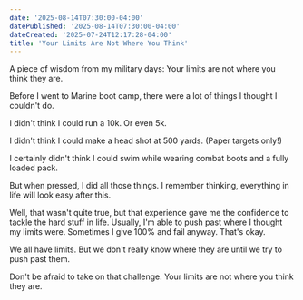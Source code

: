 ```yaml
---
date: '2025-08-14T07:30:00-04:00'
datePublished: '2025-08-14T07:30:00-04:00'
dateCreated: '2025-07-24T12:17:28-04:00'
title: 'Your Limits Are Not Where You Think'
---
```

A piece of wisdom from my military days: Your limits are not where you think they are.

Before I went to Marine boot camp, there were a lot of things I thought I couldn't do.

I didn't think I could run a 10k. Or even 5k.

I didn't think I could make a head shot at 500 yards. (Paper targets only!)

I certainly didn't think I could swim while wearing combat boots and a fully loaded pack.

But when pressed, I did all those things. I remember thinking, everything in life will look easy after this.

Well, that wasn't quite true, but that experience gave me the confidence to tackle the hard stuff in life. Usually, I'm able to push past where I thought my limits were. Sometimes I give 100% and fail anyway. That's okay.

We all have limits. But we don't really know where they are until we try to push past them. 

Don't be afraid to take on that challenge. Your limits are not where you think they are.
